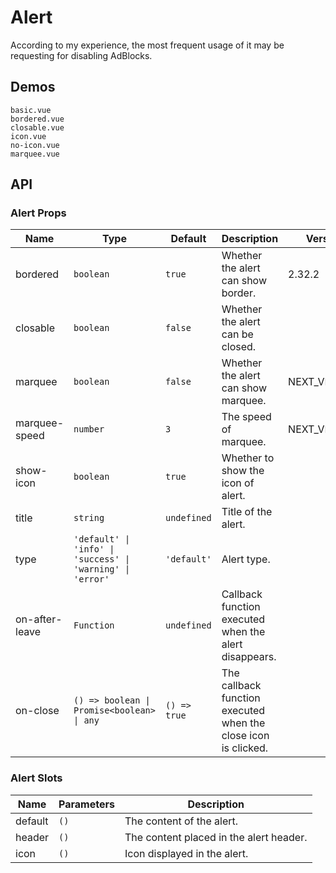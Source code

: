 # Alert

According to my experience, the most frequent usage of it may be requesting for disabling AdBlocks.

## Demos

```demo
basic.vue
bordered.vue
closable.vue
icon.vue
no-icon.vue
marquee.vue
```

## API

### Alert Props

| Name | Type | Default | Description | Version |
| --- | --- | --- | --- | --- |
| bordered | `boolean` | `true` | Whether the alert can show border. | 2.32.2 |
| closable | `boolean` | `false` | Whether the alert can be closed. |  |
| marquee | `boolean` | `false` | Whether the alert can show marquee. | NEXT_VERSION |
| marquee-speed | `number` | `3` | The speed of marquee. | NEXT_VERSION |
| show-icon | `boolean` | `true` | Whether to show the icon of alert. |  |
| title | `string` | `undefined` | Title of the alert. |  |
| type | `'default' \| 'info' \| 'success' \| 'warning' \| 'error'` | `'default'` | Alert type. |  |
| on-after-leave | `Function` | `undefined` | Callback function executed when the alert disappears. |  |
| on-close | `() => boolean \| Promise<boolean> \| any` | `() => true` | The callback function executed when the close icon is clicked. |  |

### Alert Slots

| Name    | Parameters | Description                             |
| ------- | ---------- | --------------------------------------- |
| default | `()`       | The content of the alert.               |
| header  | `()`       | The content placed in the alert header. |
| icon    | `()`       | Icon displayed in the alert.            |
